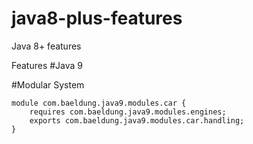 # java8-plus-features
Java 8+ features 

Features #Java 9

#Modular System 
```
module com.baeldung.java9.modules.car {
    requires com.baeldung.java9.modules.engines;
    exports com.baeldung.java9.modules.car.handling;
}
```
